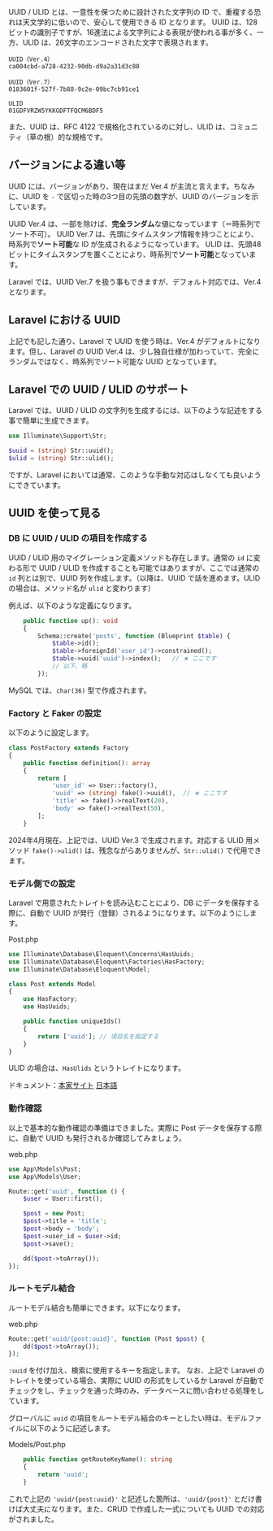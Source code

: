 UUID / ULID とは、一意性を保つために設計された文字列の ID で、重複する恐れは天文学的に低いので、安心して使用できる ID となります。
UUID は、128ビットの識別子ですが、16進法による文字列による表現が使われる事が多く、一方、ULID は、26文字のエンコードされた文字で表現されます。

```
UUID（Ver.4）
ca004cbd-a728-4232-90db-d9a2a31d3c80

UUID（Ver.7）
0183601f-527f-7b88-9c2e-09bc7cb91ce1

ULID
01GDFVRZW5YKKGDFTFQCM6BDF5
```

また、UUID は、RFC 4122 で規格化されているのに対し、ULID は、コミュニティ（草の根）的な規格です。

## バージョンによる違い等
UUID には、バージョンがあり、現在はまだ Ver.4 が主流と言えます。ちなみに、UUID を `-` で区切った時の3つ目の先頭の数字が、UUID のバージョンを示しています。

UUID Ver.4 は、一部を除けば、**完全ランダム**な値になっています（＝時系列でソート不可）。
UUID Ver.7 は、先頭にタイムスタンプ情報を持つことにより、時系列で**ソート可能**な ID が生成されるようになっています。
ULID は、先頭48ビットにタイムスタンプを置くことにより、時系列で**ソート可能**となっています。

Laravel では、UUID Ver.7 を扱う事もできますが、デフォルト対応では、Ver.4 となります。

## Laravel における UUID
上記でも記した通り、Laravel で UUID を使う時は、Ver.4 がデフォルトになります。但し、Laravel の UUID Ver.4 は、少し独自仕様が加わっていて、完全にランダムではなく、時系列でソート可能な UUID となっています。

## Laravel での UUID / ULID のサポート
Laravel では、UUID / ULID の文字列を生成するには、以下のような記述をする事で簡単に生成できます。

```php
use Illuminate\Support\Str;

$uuid = (string) Str::uuid();
$ulid = (string) Str::ulid();
```

ですが、Laravel においては通常、このような手動な対応はしなくても良いようにできています。

## UUID を使って見る
### DB に UUID / ULID の項目を作成する
UUID / ULID 用のマイグレーション定義メソッドも存在します。通常の `id` に変わる形で UUID / ULID を作成することも可能ではありますが、ここでは通常の `id` 列とは別で、UUID 列を作成します。（以降は、UUID で話を進めます。ULID の場合は、メソッド名が `ulid` と変わります）

例えば、以下のような定義になります。

```php
    public function up(): void
    {
        Schema::create('posts', function (Blueprint $table) {
            $table->id();
            $table->foreignId('user_id')->constrained();
            $table->uuid('uuid')->index();   // ★ ここです
            // 以下、略
        });
```

MySQL では、`char(36)` 型で作成されます。

### Factory と Faker の設定
以下のように設定します。

```php
class PostFactory extends Factory
{
    public function definition(): array
    {
        return [
            'user_id' => User::factory(),
            'uuid' => (string) fake()->uuid(),  // ★ ここです
            'title' => fake()->realText(20),
            'body' => fake()->realText(50),
        ];
    }
```

2024年4月現在、上記では、UUID Ver.3 で生成されます。対応する ULID 用メソッド `fake()->ulid()` は、残念ながらありませんが、`Str::ulid()` で代用できます。

### モデル側での設定
Laravel で用意されたトレイトを読み込むことにより、DB にデータを保存する際に、自動で UUID が発行（登録）されるようになります。以下のようにします。

Post.php
```php
use Illuminate\Database\Eloquent\Concerns\HasUuids;
use Illuminate\Database\Eloquent\Factories\HasFactory;
use Illuminate\Database\Eloquent\Model;

class Post extends Model
{
    use HasFactory;
    use HasUuids;

    public function uniqueIds()
    {
        return ['uuid']; // 項目名を指定する
    }
}
```

ULID の場合は、`HasUlids` というトレイトになります。

ドキュメント：[本家サイト](https://laravel.com/docs/11.x/eloquent#uuid-and-ulid-keys) [日本語](https://readouble.com/laravel/11.x/ja/eloquent.html#uuid-and-ulid-keys)

### 動作確認
以上で基本的な動作確認の準備はできました。実際に Post データを保存する際に、自動で UUID も発行されるか確認してみましょう。

web.php
```php
use App\Models\Post;
use App\Models\User;

Route::get('uuid', function () {
    $user = User::first();

    $post = new Post;
    $post->title = 'title';
    $post->body = 'body';
    $post->user_id = $user->id;
    $post->save();

    dd($post->toArray());
});
```

### ルートモデル結合
ルートモデル結合も簡単にできます。以下になります。

web.php
```php
Route::get('uuid/{post:uuid}', function (Post $post) {
    dd($post->toArray());
});
```

`:uuid` を付け加え、検索に使用するキーを指定します。
なお、上記で Laravel のトレイトを使っている場合、実際に UUID の形式をしているか Laravel が自動でチェックをし、チェックを通った時のみ、データベースに問い合わせる処理をしています。

グローバルに `uuid` の項目をルートモデル結合のキーとしたい時は、モデルファイルに以下のように記述します。

Models/Post.php
```php
    public function getRouteKeyName(): string
    {
        return 'uuid';
    }
```

これで上記の `'uuid/{post:uuid}'` と記述した箇所は、`'uuid/{post}'` とだけ書けば大丈夫になります。また、CRUD で作成した一式についても UUID での対応がされました。